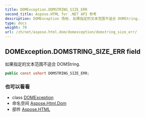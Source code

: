 ```yaml
---
title: DOMException.DOMSTRING_SIZE_ERR
second_title: Aspose.HTML for .NET API 参考
description: DOMException 场地. 如果指定的文本范围不适合 DOMString.
type: docs
weight: 70
url: /zh/net/aspose.html.dom/domexception/domstring_size_err/
---
```

## DOMException.DOMSTRING_SIZE_ERR field

如果指定的文本范围不适合 DOMString.

```csharp
public const ushort DOMSTRING_SIZE_ERR;
```

### 也可以看看

* class [DOMException](../)
* 命名空间 [Aspose.Html.Dom](../../domexception/)
* 部件 [Aspose.HTML](../../../)


